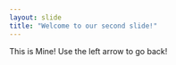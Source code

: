 ```yaml
---
layout: slide
title: "Welcome to our second slide!"
---
```

This is Mine!
Use the left arrow to go back!
